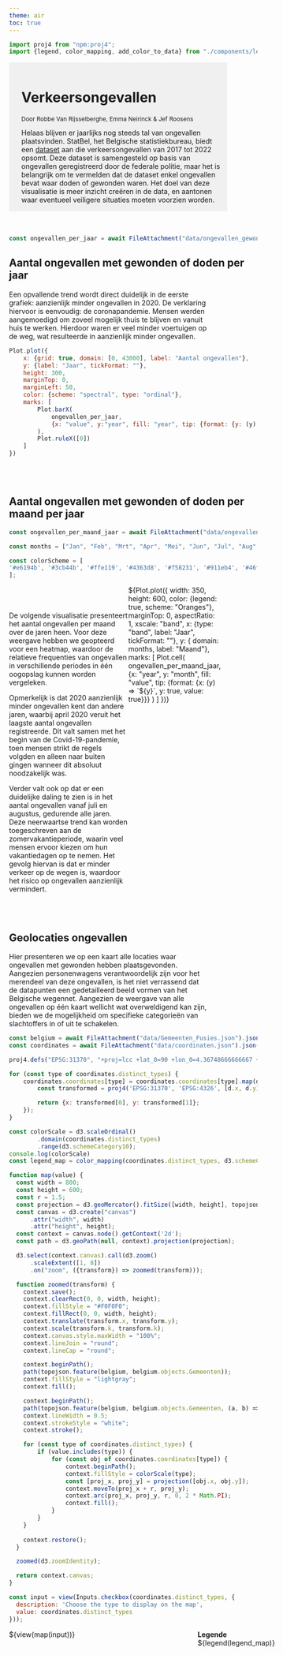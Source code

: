 ```yaml
---
theme: air
toc: true
---
```


````js
import proj4 from "npm:proj4";
import {legend, color_mapping, add_color_to_data} from "./components/legends.js"
````

<div style="width: 80%; background-color: #F0F0F0; padding : 15px; padding-left: 25px">
<h1>Verkeersongevallen</h1>
<p style="font-size: 12px">Door Robbe Van Rijsselberghe, Emma Neirinck & Jef Roosens</p>
<div style = "width: 100%">
Helaas blijven er jaarlijks nog steeds tal van ongevallen plaatsvinden. StatBel, het Belgische statistiekbureau, biedt een <a href="https://statbel.fgov.be/nl/open-data/geolocalisatie-van-de-verkeersongevallen-2017-2022">dataset</a> aan die verkeersongevallen van 2017 tot 2022 opsomt. Deze dataset is samengesteld op basis van ongevallen geregistreerd door de federale politie, maar het is belangrijk om te vermelden dat de dataset enkel ongevallen bevat waar doden of gewonden waren. Het doel van deze visualisatie is meer inzicht creëren in de data, en aantonen waar eventueel veiligere situaties moeten voorzien worden.
</div>

</div>
<br>
<br>

```js
const ongevallen_per_jaar = await FileAttachment("data/ongevallen_gewonden_jaar.json").json();
```


## Aantal ongevallen met gewonden of doden per jaar

<div style="width: 80%;">
    Een opvallende trend wordt direct duidelijk in de eerste grafiek: aanzienlijk minder ongevallen in 2020. De verklaring hiervoor is eenvoudig: de coronapandemie. Mensen werden aangemoedigd om zoveel mogelijk thuis te blijven en vanuit huis te werken. Hierdoor waren er veel minder voertuigen op de weg, wat resulteerde in aanzienlijk minder ongevallen.
</div>

```js
Plot.plot({
    x: {grid: true, domain: [0, 43000], label: "Aantal ongevallen"},
    y: {label: "Jaar", tickFormat: ""},
    height: 300,
    marginTop: 0,
    marginLeft: 50,
    color: {scheme: "spectral", type: "ordinal"},
    marks: [
        Plot.barX(
            ongevallen_per_jaar,
            {x: "value", y:"year", fill: "year", tip: {format: {y: (y) => `${y}`, fill: false}}}
        ),
        Plot.ruleX([0])
    ]
})
```
<br>
<br>

## Aantal ongevallen met gewonden of doden per maand per jaar

```js
const ongevallen_per_maand_jaar = await FileAttachment("data/ongevallen_gewonden_maand_jaar.json").json();

const months = ["Jan", "Feb", "Mrt", "Apr", "Mei", "Jun", "Jul", "Aug", "Sep", "Okt", "Nov", "Dec"];

const colorScheme = [
'#e6194b', '#3cb44b', '#ffe119', '#4363d8', '#f58231', '#911eb4', '#46f0f0', '#f032e6', '#bcf60c', '#fabebe', '#008080', '#e6beff', '#9a6324', '#fffac8', '#800000', '#aaffc3', '#808000', '#ffd8b1', '#000075', '#808080'
];
```
<div style="display:flex; width: 80%">
  <div style="flex: 0 0 60%">
  <br>
  <br>
  <br>
  De volgende visualisatie presenteert het aantal ongevallen per maand over de jaren heen. Voor deze weergave hebben we geopteerd voor een heatmap, waardoor de relatieve frequenties van ongevallen in verschillende periodes in één oogopslag kunnen worden vergeleken.

  Opmerkelijk is dat 2020 aanzienlijk minder ongevallen kent dan andere jaren, waarbij april 2020 veruit het laagste aantal ongevallen registreerde. Dit valt samen met het begin van de Covid-19-pandemie, toen mensen strikt de regels volgden en alleen naar buiten gingen wanneer dit absoluut noodzakelijk was.

  Verder valt ook op dat er een duidelijke daling te zien is in het aantal ongevallen vanaf juli en augustus, gedurende alle jaren. Deze neerwaartse trend kan worden toegeschreven aan de zomervakantieperiode, waarin veel mensen ervoor kiezen om hun vakantiedagen op te nemen. Het gevolg hiervan is dat er minder verkeer op de wegen is, waardoor het risico op ongevallen aanzienlijk vermindert.

  </div>
  <div>
    ${Plot.plot({
       width: 350,
      height: 600,
      color: {legend: true, scheme: "Oranges"},
      marginTop: 0,
      aspectRatio: 1,
      xscale: "band",
      x: {type: "band", label: "Jaar", tickFormat: ""},
      y: {
          domain: months,
          label: "Maand"},
      marks: [
          Plot.cell(
              ongevallen_per_maand_jaar,
              {x: "year", y: "month", fill: "value", tip: {format: {x: (y) => `${y}`, y: true, value: true}}}
          )
      ]
    })}
  </div>
</div>

<br>
<br>

## Geolocaties ongevallen

<div style="width: 80%">
Hier presenteren we op een kaart alle locaties waar ongevallen met gewonden hebben plaatsgevonden. Aangezien personenwagens verantwoordelijk zijn voor het merendeel van deze ongevallen, is het niet verrassend dat de datapunten een gedetailleerd beeld vormen van het Belgische wegennet.
Aangezien de weergave van alle ongevallen op één kaart wellicht wat overweldigend kan zijn, bieden we de mogelijkheid om specifieke categorieën van slachtoffers in of uit te schakelen.
</div>

```js
const belgium = await FileAttachment("data/Gemeenten_Fusies.json").json()
const coordinates = await FileAttachment("data/coordinaten.json").json()
```

```js
proj4.defs("EPSG:31370", "+proj=lcc +lat_0=90 +lon_0=4.36748666666667 +lat_1=51.1666672333333 +lat_2=49.8333339 +x_0=150000.013 +y_0=5400088.438 +ellps=intl +towgs84=-106.8686,52.2978,-103.7239,-0.3366,0.457,-1.8422,-1.2747 +units=m +no_defs +type=crs");

for (const type of coordinates.distinct_types) {
    coordinates.coordinates[type] = coordinates.coordinates[type].map(d => {
        const transformed = proj4('EPSG:31370', 'EPSG:4326', [d.x, d.y]);

        return {x: transformed[0], y: transformed[1]};
    });
}
```

```js
const colorScale = d3.scaleOrdinal()
        .domain(coordinates.distinct_types)
        .range(d3.schemeCategory10);
console.log(colorScale)
const legend_map = color_mapping(coordinates.distinct_types, d3.schemeCategory10);
```


```js
function map(value) {
  const width = 800;
  const height = 600;
  const r = 1.5;
  const projection = d3.geoMercator().fitSize([width, height], topojson.feature(belgium, belgium.objects.Gemeenten));
  const canvas = d3.create("canvas")
      .attr("width", width)
      .attr("height", height);
  const context = canvas.node().getContext('2d');
  const path = d3.geoPath(null, context).projection(projection);

  d3.select(context.canvas).call(d3.zoom()
      .scaleExtent([1, 8])
      .on("zoom", ({transform}) => zoomed(transform)));

  function zoomed(transform) {
    context.save();
    context.clearRect(0, 0, width, height);
    context.fillStyle = "#F0F0F0";
    context.fillRect(0, 0, width, height);
    context.translate(transform.x, transform.y);
    context.scale(transform.k, transform.k);
    context.canvas.style.maxWidth = "100%";
    context.lineJoin = "round";
    context.lineCap = "round";

    context.beginPath();
    path(topojson.feature(belgium, belgium.objects.Gemeenten));
    context.fillStyle = "lightgray";
    context.fill();

    context.beginPath();
    path(topojson.feature(belgium, belgium.objects.Gemeenten, (a, b) => a !== b ));
    context.lineWidth = 0.5;
    context.strokeStyle = "white";
    context.stroke();

    for (const type of coordinates.distinct_types) {
        if (value.includes(type)) {
            for (const obj of coordinates.coordinates[type]) {
                context.beginPath();
                context.fillStyle = colorScale(type);
                const [proj_x, proj_y] = projection([obj.x, obj.y]);
                context.moveTo(proj_x + r, proj_y);
                context.arc(proj_x, proj_y, r, 0, 2 * Math.PI);
                context.fill();
            }
        }
    }
    
    context.restore();
  }

  zoomed(d3.zoomIdentity);

  return context.canvas;
}
```

```js
const input = view(Inputs.checkbox(coordinates.distinct_types, {
  description: 'Choose the type to display on the map',
  value: coordinates.distinct_types
}));
```

<div style="display:flex; height: 600px">
  <div style="flex: 0 0 70%">
    ${view(map(input))}
  </div>
  <div style="flex: 0 0 20%; padding-left: 30px">
    <b>Legende</b>
    ${legend(legend_map)}
  </div>
</div>

<br>
<br>

## Aantal ongevallen per provincie 

<div style="width: 80%">
Hier tonen we de verdeling van het totale aantal ongevallen over de verschillende provincies. Opmerkelijk is dat alle Vlaamse provincies eerst komen, behalve Vlaams-Brabant.
<br>
Over het algemeen lijkt het er op dat de Waalse provincies het beter doen dan de Vlaamse. Dit fenomeen kan mogelijk worden verklaard door de aanwezigheid van meer uitgestrekte landelijke gebieden in Wallonië in vergelijking met de meer stedelijke omgevingen in Vlaanderen. Daarom is het aannemelijk dat de lagere bevolkingsdichtheid in combinatie met andere factoren, zoals infrastructuur in Wallonië een rol speelt bij het verminderen van het aantal ongevallen.
</div>
<br>

````js
const ongevallen_per_provincie = await FileAttachment("data/ongevallen_per_provincie.json").json();

let sorted_provincies = ongevallen_per_provincie.absoluut
    .map(d => d.provincie)
    .sort((p1, p2) => p1.localeCompare(p2)
);
let units = ongevallen_per_provincie.absoluut
    .flatMap(d => d3.range(Math.round(d.value / 1000)).map(() => d))
    .sort((d1, d2) => d2.value - d1.value);
const mapped_colors = color_mapping(sorted_provincies, colorScheme);
````

<div style="display:flex; height: 400px">
  <div style="flex: 0 0 60%">
    ${Plot.plot({
    aspectRatio: 1,
  marks: [
    Plot.cell(
        units,
      Plot.stackX({
        y: (_, i) => Math.floor(i/20),
        fill: "provincie",
        title: "provincie"
      })
    )
  ],
  x: { axis: null },
  y: { axis: null },
  color: {sorted_provincies, type: "categorical", range: colorScheme }
})}
  </div>
  <div style="flex: 0 0 20%">
    <b>Legende</b>
    ${legend(mapped_colors)}
  </div>
</div>

<br>
<br>

## Ongevallen per capita

<div style="width: 80%">
Bovenstaande waffle chart toont de absolute aantallen van ongevallen verdeeld
over de verschillende provincies. Dit kan echter een vertekend beeld geven,
aangezien niet elke provincie even groot is, waardoor grotere provincies er dus
slechter kunnen uitzien door het hogere aantal ongevallen.
<br>
<br>
Onderstaande grafiek vergelijkt de ongevallen per capita, verrekend met de
bevolkingsaantallen van elke provincie voor het jaar 2021. Hier zien we wederom
de duidelijke daling in ongevallen in het jaar 2020. Wat we echter ook kunnen
waarnemen is dat Oost- en West-Vlaanderen en Antwerpen beduidend meer
ongevallen per capita hebben dan de andere provincies. Henegeouwen bijvoorbeeld
was volgende de absolute aantallen de slechtste leerling na de drie grote
provincies, maar per capita is het samen met Vlaams- en Waals-Brabant een van
de laagst-scorende provincies.
</div>

```js
Plot.plot({
  width: 1000,
  marginBottom: 50,
  marginRight: 50,
  x: {axis: null, type: "band"},
  fx: {tickRotate: 15, label: ""},
  y: {grid: true},
  color: {scheme: "spectral", legend: true, type: "ordinal"},
  marks: [
    Plot.barY(ongevallen_per_provincie.capita, {
        x: "jaar",
        y: "value",
        fill: "jaar",
        fx: "provincie",
        sort: {x: null, color: null, fx: {value: "-y", reduce: "sum"}},
        tip: true
    }),
    Plot.ruleY([0])
  ]
})
```

<br>
<br>

## Ongevallen per betrokken weggebruiker / obstakel

<div style="width: 80%">
De dataset bevat voor elk ongeval ook informatie over de twee betrokken
partijen. Met onderstaande heatmap visualiseren we welke combinaties van
partijen er het vaakst voorkomen in de dataset. Op de X as staat de primaire bestuurder.
Dit is de bestuurder die een ongeval heeft gehad. Op de Y as staan andere betrokken bestuurders of obstakels.
Het kleur geeft aan hoeveel zo een type ongeval is geregistreerd. Opgelet: het is een logaritmische kleurschaal.
<br>
<br>
Hier zien we dat de personenwagen veruit de grootste partij is, gecombineerd
met een andere personenwagen, een fietser, of een hindernis. Dit laatste
betekent dat de personenwagen niet tegen een ander voertuig is gereden, maar
tegen een object of gebouw.
Daarnaast is het ook zichtbaar dat fietsers een grote groep van primaire bestuurders zijn.
Deze hebben dan hoofdzakelijk ongevallen met personenwagens en andere fietsers
</div>

```js
const ongevallen_per_weggebruiker = await FileAttachment("data/ongevallen_per_betrokken_weggebruiker.json").json();
```

```js
Plot.plot({
    color: {legend: true, scheme: "Oranges", type: "log"},
    width: 800,
    height: 600,
    aspectRatio: 2.5,
    marginTop: 0,
    marginLeft: 300,
    marginBottom: 120,
    marginRight: 100,
    xscale: {type: "band"},
    x: {type: "band", label: "Primaire bestuurder", tickRotate: 55},
    y: {label: "Obstakel of ander voertuig"},
    style: {
        fontSize: 12,
    },
    //title: "Ongevallen per betrokken bestuurders",
    marks: [
        Plot.cell(
            ongevallen_per_weggebruiker,
            {x: "gebruiker_1", y: "gebruiker_2", fill: "value", tip: true}
        )
    ]
})
```

<br>
<br>

## Explore it yourself

<div style="width: 80%">
De volgende visualisatie is interactief: je hebt de mogelijkheid om een onderwerp te kiezen, zoals gewonden of kruispunten, en vervolgens de beschikbare gegevens hierover te verkennen. Een interessante observatie is bijvoorbeeld dat het merendeel van de ongevallen plaatsvindt op gewestwegen of gemeentewegen, en niet op autosnelwegen!
<br>
Aangezien sommige onderwerpen een groot aantal categorieën hebben, bieden we de optie om specifieke waarden uit te schakelen, waardoor het eenvoudiger wordt om verschillen te identificeren.
</div>

```js
const type_gewonden_ongeval = await FileAttachment("data/line_chart/type_gewonden_ongeval.json").json();
const distinct_type_victim = [...new Set(type_gewonden_ongeval.map(d => d.class))];

const bebouwde_kom_ongeval = await FileAttachment("data/line_chart/bebouwde_kom_ongeval.json").json();
const distinct_build_area = [...new Set(bebouwde_kom_ongeval.map(d => d.area))];

const kruispunt_ongeval = await FileAttachment("data/line_chart/kruispunt_ongeval.json").json();
const distinct_crossway = [...new Set(kruispunt_ongeval.map(d => d.cross))];

const weersomstandigheden_ongeval = await FileAttachment("data/line_chart/weersomstandigheden_ongeval.json").json();
const distinct_weather = [...new Set(weersomstandigheden_ongeval.map(d => d.weather))];

const wegconditie_ongeval = await FileAttachment("data/line_chart/wegconditie_ongeval.json").json();
const distinct_cond = [...new Set(wegconditie_ongeval.map(d => d.cond))];

const lichtgesteldheid_ongeval = await FileAttachment("data/line_chart/lichtgesteldheid_ongeval.json").json();
const distinct_light = [...new Set(lichtgesteldheid_ongeval.map(d => d.light))];

const type_weg_ongeval = await FileAttachment("data/line_chart/type_weg_ongeval.json").json();
const distinct_road = [...new Set(type_weg_ongeval.map(d => d.road))];
```

````js
const type_victim_colors_mapped = color_mapping(distinct_type_victim, colorScheme);
const type_victim_data = add_color_to_data(type_gewonden_ongeval, type_victim_colors_mapped, "class");

const build_area_colors_mapped = color_mapping(distinct_build_area, colorScheme);
const build_area_data = add_color_to_data(bebouwde_kom_ongeval, build_area_colors_mapped, "area");

const crossway_colors_mapped = color_mapping(distinct_crossway, colorScheme);
const crossway_data = add_color_to_data(kruispunt_ongeval, crossway_colors_mapped, "cross");

const weather_colors_mapped = color_mapping(distinct_weather, colorScheme);
const weather_data = add_color_to_data(weersomstandigheden_ongeval, weather_colors_mapped, "weather");

const cond_colors_mapped = color_mapping(distinct_cond, colorScheme);
const cond_data = add_color_to_data(wegconditie_ongeval, cond_colors_mapped, "cond");

const light_colors_mapped = color_mapping(distinct_light, colorScheme);
const light_data = add_color_to_data(lichtgesteldheid_ongeval, light_colors_mapped, "light");

const road_colors_mapped = color_mapping(distinct_road, colorScheme);
const road_data = add_color_to_data(type_weg_ongeval, road_colors_mapped, "road");

const legend_selector = {
    "Type gewonde" : color_mapping(distinct_type_victim, colorScheme),
    "Bebouwde kom" : color_mapping(distinct_build_area, colorScheme),
    "Kruispunt" : color_mapping(distinct_crossway, colorScheme),
    "Weersomstandigheden" : color_mapping(distinct_weather, colorScheme),
    "Conditie van de weg" : color_mapping(distinct_cond, colorScheme),
    "Lichtgestelheid" : color_mapping(distinct_light, colorScheme),
    "Type weg" : color_mapping(distinct_road, colorScheme),
    };
const selector = {
    "Type gewonde": {"key" : "class", "data": type_victim_data, "distinct": distinct_type_victim, "default": distinct_type_victim},
    "Bebouwde kom": {"key" : "area", "data": build_area_data, "distinct" : distinct_build_area, "default": distinct_build_area},
    "Kruispunt" : {"key" : "cross", "data" : crossway_data, "distinct" : distinct_crossway, "default": distinct_crossway},
    "Weersomstandigheden" : {"key" : "weather", "data": weather_data, "distinct" : distinct_weather, "default": distinct_weather.filter(v => { return !["normaal", "onbekend", "regenval"].includes(v); })},
    "Conditie van de weg" : {"key" : "cond", "data" : cond_data, "distinct" : distinct_cond, "default": distinct_cond.filter(v => { return !["droog"].includes(v); })},
    "Lichtgestelheid" : {"key" : "light", "data" : light_data, "distinct" : distinct_light, "default": distinct_light.filter(v => { return !["dag", "nacht, verlichting aanwezig en ontstoken"].includes(v); })},
    "Type weg" : {"key" : "road", "data" : road_data, "distinct" : distinct_road, "default": distinct_road}
    }

````

```js
const select_input = Inputs.select(["Type gewonde", "Bebouwde kom", "Kruispunt", "Weersomstandigheden", "Conditie van de weg", "Lichtgestelheid", "Type weg"], {value:"Type gewonde", width: 120});
const value_select = Generators.input(select_input);
```

````js
const checkbox_input = Inputs.checkbox(selector[value_select].distinct, {value: selector[value_select].default});
const values_checkbox = Generators.input(checkbox_input);
````

<div style="display:flex; height: 400px; padding-top: 20px">
  <div style="flex: 0 0 20%; padding-right: 20px;">
    <b>Selecteer attribuut</b>
    ${view(select_input)}
    <div style="padding-top: 20px;"></div>
    <b>Kies zichtbare waarden</b>
    ${view(checkbox_input)}
  </div>
  <div style="flex: 1;">
    ${Plot.plot({
      x: {label: "Jaar", tickFormat: d3.format("d"), ticks: 6},
      y: {
          label: "Aantal ongevallen",
          grid: true
      },
      marks: [
          Plot.ruleY([0]),
          Plot.lineY(selector[value_select].data.filter(d => (values_checkbox.includes(d[selector[value_select].key]))), {x: "year", y: "count", z: selector[value_select].key, stroke: "color"}),
          Plot.dot(selector[value_select].data.filter(d => (values_checkbox.includes(d[selector[value_select].key]))), { x: "year", y: "count", z: selector[value_select].key, fill: "color", size: 3, tip: true })
      ]
    })}
  </div>
  <div style="flex: 0 0 20%; padding-left: 20px; padding-top: 20px">
    <b>Legende</b>
    ${legend(legend_selector[value_select])}
  </div>
</div>

<br>
<br>

## Verbanden tussen de attributen gekend bij ongeval

<div style="width: 80%">
Om verder inzicht te krijgen in de dataset hebben we ook een correlatiematrix
berekend voor de verschillende variabelen gegeven voor elk ongeval. Een
correlatiematrix is een manier om de mogelijke verbanden tussen parameters in
een dataset te visualiseren. Hoe dichter de waarde bij 1 of -1 ligt, hoe
sterker gecorreleerd de parameters zijn, en hoe meer ze elkaar beïnvloeden.
<br>
<br>
Hier zien we echter wel dat er zeer weinig correlatie is tussen de
verschillende parameters. De enige ietwat betekenisvolle correlatie die we
kunnen zien is deze tussen het type weg en of het ongeval plaatsvond in de
bebouwde kom. Dit kan verklaard worden doordat binnen de bebouwde kom er geen
snelwegen zijn, en voornamelijk gemeentewegen.
</div>

```js
const correlaties = await FileAttachment("data/correlaties.json").json();
```

````js
Plot.plot({
    color: {legend: true, scheme: "Oranges"},
    aspectRatio: 1.4,
    marginTop: 0,
    marginLeft: 200,
    marginBottom: 120,
    xscale: {type: "band"},
    x: {type: "band", label: "Attribuut 1", tickRotate: 55},
    y: {label: "Attribuut 2"},
    style: {
        fontSize: 12,
    },
    marks: [
        Plot.cell(
            correlaties,
            {x: "column_1", y: "column_2", fill: "value", tip: true}
        )
    ]
})
````

